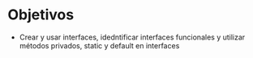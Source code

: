 # Objetivos 
- Crear y usar interfaces, idedntificar interfaces funcionales y utilizar métodos privados, static y default en interfaces




